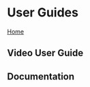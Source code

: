 ---
---

# User Guides

[Home](/cw-code-t1/docs/index.markdown)

## Video User Guide

## Documentation
